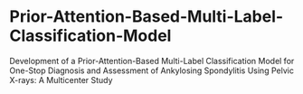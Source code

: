 # Prior-Attention-Based-Multi-Label-Classification-Model
Development of a Prior-Attention-Based Multi-Label Classification Model for One-Stop Diagnosis and Assessment of Ankylosing Spondylitis Using Pelvic X-rays: A Multicenter Study
